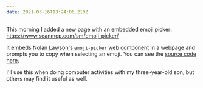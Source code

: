 ```yaml
---
date: 2021-03-16T13:24:06.210Z
---
```


This morning I added a new page with an embedded emoji picker: https://www.seanmcp.com/sm/emoji-picker/

It embeds [Nolan Lawson's `emoji-picker` web component](https://www.webcomponents.org/element/@@npm/emoji-picker-element) in a webpage and prompts you to copy when selecting an emoji. You can see the [source code here](https://github.com/SeanMcP/seanmcp.com/blob/master/src/sm/emoji-picker.njk).

I'll use this when doing computer activities with my three-year-old son, but others may find it useful as well.